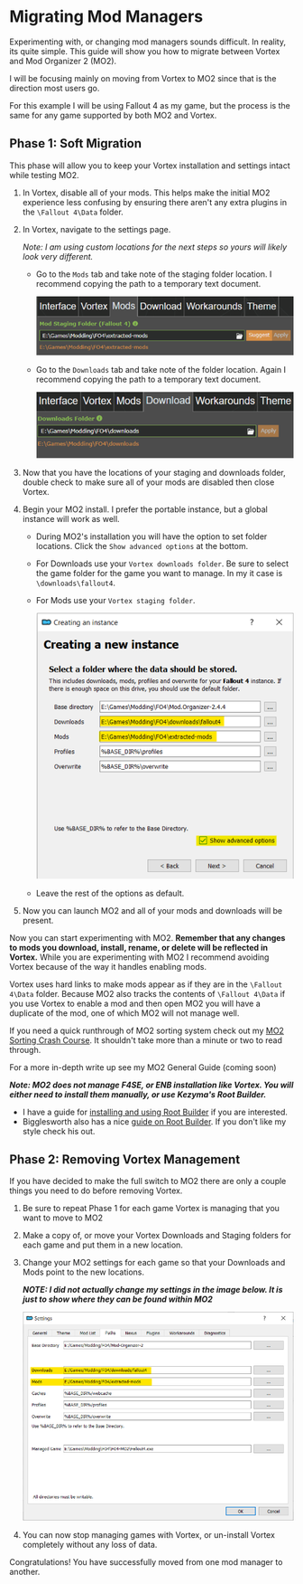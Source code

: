 # Migrating Mod Managers

Experimenting with, or changing mod managers sounds difficult. In reality, its quite simple. This guide will show you how to migrate between Vortex and Mod Organizer 2 (MO2).

I will be focusing mainly on moving from Vortex to MO2 since that is the direction most users go.

For this example I will be using Fallout 4 as my game, but the process is the same for any game supported by both MO2 and Vortex.

## Phase 1: Soft Migration

This phase will allow you to keep your Vortex installation and settings intact while testing MO2.

1. In Vortex, disable all of your mods. This helps make the initial MO2 experience less confusing by ensuring there aren't any extra plugins in the `\Fallout 4\Data` folder.

1. In Vortex, navigate to the settings page.
      
   *Note: I am using custom locations for the next steps so yours will likely look very different.*

    - Go to the `Mods` tab and take note of the staging folder location. I recommend copying the path to a temporary text document.

      ![Vortex Mods Tab](./images/vortex-set-mods-tab.png)

    - Go to the `Downloads` tab and take note of the folder location. Again I recommend copying the path to a temporary text document.

      ![Vortex Downloads Tab](./images/vortex-set-downloads-tab.png)

1. Now that you have the locations of your staging and downloads folder, double check to make sure all of your mods are disabled then close Vortex.

1. Begin your MO2 install. I prefer the portable instance, but a global instance will work as well.

    - During MO2's installation you will have the option to set folder locations. Click the `Show advanced options` at the bottom.

    - For Downloads use your `Vortex downloads folder`. Be sure to select the game folder for the game you want to manage. In my it case is `\downloads\fallout4`.

    - For Mods use your `Vortex staging folder`. 

      ![MO2 Folder Setup](./images/mo2-shared-location.png)

    - Leave the rest of the options as default.

1. Now you can launch MO2 and all of your mods and downloads will be present.

Now you can start experimenting with MO2. **Remember that any changes to mods you download, install, rename, or delete will be reflected in Vortex.** While you are experimenting with MO2 I recommend avoiding Vortex because of the way it handles enabling mods. 

Vortex uses hard links to make mods appear as if they are in the `\Fallout 4\Data` folder. Because MO2 also tracks the contents of `\Fallout 4\Data` if you use Vortex to enable a mod and then open MO2 you will have a duplicate of the mod, one of which MO2 will not manage well.

If you need a quick runthrough of MO2 sorting system check out my [MO2 Sorting Crash Course](./mo2-sorting-crashcourse.md). It shouldn't take more than a minute or two to read through.

For a more in-depth write up see my MO2 General Guide (coming soon)

***Note: MO2 does not manage F4SE, or ENB installation like Vortex. You will either need to install them manually, or use Kezyma's Root Builder.*** 

  - I have a guide for [installing and using Root Builder](./mo2-rootbuilder.md) if you are interested.
  - Bigglesworth also has a nice [guide on Root Builder](https://docs.google.com/document/d/1G_atn4azIh0JPrvBVAV6PhJ5kkrVnaktbBi_PJRpzV4/edit?usp=sharing). If you don't like my style check his out.

## Phase 2: Removing Vortex Management

If you have decided to make the full switch to MO2 there are only a couple things you need to do before removing Vortex.

1. Be sure to repeat Phase 1 for each game Vortex is managing that you want to move to MO2

1. Make a copy of, or move your Vortex Downloads and Staging folders for each game and put them in a new location.

1. Change your MO2 settings for each game so that your Downloads and Mods point to the new locations.

    ***NOTE: I did not actually change my settings in the image below. It is just to show where they can be found within MO2***

    ![MO2 Settings](./images/mo2-settings.png)

1. You can now stop managing games with Vortex, or un-install Vortex completely without any loss of data.

Congratulations! You have successfully moved from one mod manager to another.